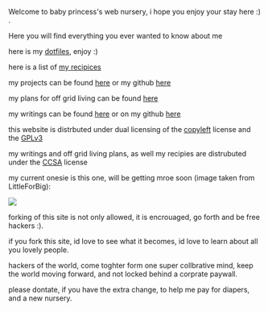 Welcome to baby princess's web nursery, i hope you enjoy your stay here :) .

Here you will find everything you ever wanted to know about me

here is my [dotfiles](https://github.com/baby-princess/gentoo-dots.git), enjoy :)

here is a list of  [my recipices](recipies.html)

my projects can be found [here](projects.html) or my github [here](https://github.com/baby-princess/)

my plans for off grid living can be found [here](offgrid_living.html)

my writings can be found [here](writings.html) or on my github [here](https://github.com/baby-princess/writings.git)


this website is distrbuted under dual licensing of the [copyleft](https://copyleft.org) license and the [GPLv3](https://gnu.org/licenses/gpl3)

my writings and off grid living plans, as well my recipies are distrubuted under the [CCSA](CCSA) license

my current onesie is this one, will be getting mroe soon (image taken from LittleForBig):

![](http://www.littleforbig.com/wp-content/uploads/2017/02/LB151-model2b2-1-510x510.jpg)

forking of this site is not only allowed, it is encrouaged, go forth and be free hackers :).

if you fork this site, id love to see what it becomes, id love to learn about all you lovely people.

hackers of the world, come toghter form one super collbrative mind,
keep the world moving forward, and not locked behind a corprate paywall.



please dontate, if you have the extra change, to help me pay for diapers, and a new nursery.


